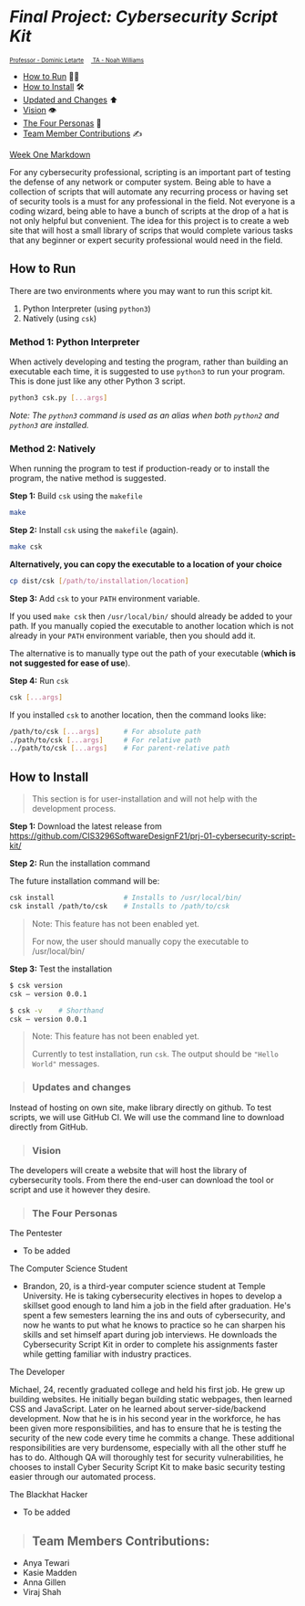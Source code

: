 # *Final Project: Cybersecurity Script Kit*

<font size =1><ins>Professor - Dominic Letarte</ins>
&emsp;<ins> TA - Noah Williams</ins> </font>

* [How to Run](#how-to-run) 🏃‍♀️
* [How to Install](#how-to-install) 🛠
* [Updated and Changes](#updates-and-changes) ⬆️
* [Vision](#vision) 👁
* [The Four Personas](#the-four-personas) 💁
* [Team Member Contributions](#team-member-contributions) ✍️

[Week One Markdown](https://github.com/CIS3296SoftwareDesignF21/prj-01-cybersecurity-script-kit/blob/main/Week1.md)


For any cybersecurity professional, scripting is an important part of testing the defense of any network or computer system. Being able to have a collection of scripts that will automate any recurring process or having set of security tools is a must for any professional in the field. Not everyone is a coding wizard, being able to have a bunch of scripts at the drop of a hat is not only helpful but convenient. The idea for this project is to create a web site that will host a small library of scrips that would complete various tasks that any beginner or expert security professional would need in the field.

## How to Run

There are two environments where you may want to run this script kit.

1. Python Interpreter (using `python3`)
2. Natively (using `csk`)

### Method 1: Python Interpreter

When actively developing and testing the program, rather than building an executable
each time, it is suggested to use `python3` to run your program. This is done just
like any other Python 3 script.

```bash
python3 csk.py [...args]
```

_Note: The `python3` command is used as an alias when both `python2` and `python3`
are installed._

### Method 2: Natively

When running the program to test if production-ready or to install the program,
the native method is suggested.

**Step 1:** Build `csk` using the `makefile`

```bash
make
```

**Step 2:** Install `csk` using the `makefile` (again).

```bash
make csk
```

**Alternatively, you can copy the executable to a location of your choice**

```bash
cp dist/csk [/path/to/installation/location]
```

**Step 3:** Add `csk` to your `PATH` environment variable.

If you used `make csk` then `/usr/local/bin/` should already be added to
your path. If you manually copied the executable to another location which
is not already in your `PATH` environment variable, then you should add it.

The alternative is to manually type out the path of your executable (**which
is not suggested for ease of use**).

**Step 4:** Run `csk`

```bash
csk [...args]
```

If you installed `csk` to another location, then the command looks like:

```bash
/path/to/csk [...args]      # For absolute path
./path/to/csk [...args]     # For relative path
../path/to/csk [...args]    # For parent-relative path
```

## How to Install

> This section is for user-installation and will not help with the development
> process.

**Step 1:** Download the latest release from
https://github.com/CIS3296SoftwareDesignF21/prj-01-cybersecurity-script-kit/

**Step 2:** Run the installation command

The future installation command will be:

```bash
csk install                 # Installs to /usr/local/bin/
csk install /path/to/csk    # Installs to /path/to/csk
```

> Note: This feature has not been enabled yet.
>
> For now, the user should manually copy the executable to /usr/local/bin/

**Step 3:** Test the installation

```bash
$ csk version
csk – version 0.0.1

$ csk -v    # Shorthand
csk – version 0.0.1
```

> Note: This feature has not been enabled yet.
>
> Currently to test installation, run `csk`.
> The output should be `"Hello World"` messages.


>### Updates and changes
Instead of hosting on own site, make library directly on github. To test scripts, we will use GitHub CI. We will use the command line to download directly from GitHub. 

>### Vision
The developers will create a website that will host the library of cybersecurity tools. From there the end-user can download the tool or script and use it however they desire.

>### The Four Personas
The Pentester 
- To be added

The Computer Science Student 
- Brandon, 20, is a third-year computer science student at Temple University. He is taking cybersecurity electives in hopes to develop a skillset good enough to land him a job in the field after graduation. He's spent a few semesters learning the ins and outs of cybersecurity, and now he wants to put what he knows to practice so he can sharpen his skills and set himself apart during job interviews. He downloads the Cybersecurity Script Kit in order to complete his assignments faster while getting familiar with industry practices.


The Developer

Michael, 24, recently graduated college and held his first job. He grew up
building websites. He initially began building static webpages, then learned
CSS and JavaScript. Later on he learned about server-side/backend development.
Now that he is in his second year in the workforce, he has been given more
responsibilities, and has to ensure that he is testing the security of the new
code every time he commits a change. These additional responsibilities are
very burdensome, especially with all the other stuff he has to do. Although
QA will thoroughly test for security vulnerabilities, he chooses to install
Cyber Security Script Kit to make basic security testing easier through our
automated process.


The Blackhat Hacker
- To be added

>## Team Members Contributions:
- Anya Tewari
- Kasie Madden 
- Anna Gillen 
- Viraj Shah
